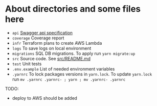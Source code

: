 # About directories and some files here

- `api` [Swagger api specification](api/index.html)
- `coverage` Coverage report
- `infr` Terraform plans to create AWS Lambda 
- `logs` To save logs on local environment
- `migrations` SQL DB migrations. To apply run `yarn migrate:up`
- `src` Source code. See [src/README.md](src/README.md)
- `test` Unit tests
- `.env.example` List of needed environment variables
- `.yarnrc` To lock packages versions in `yarn.lock`. To update `yarn.lock` run `mv .yarnrc .yarnrc- ; yarn ; mv .yarnrc- .yarnrc`

TODO:
- deploy to AWS should be added
